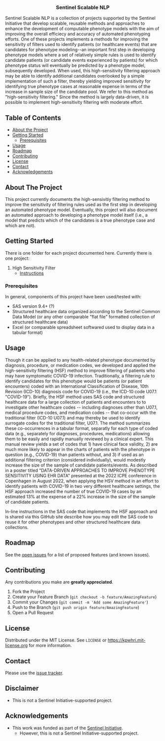 
<div>
  <p>
    <a href="https://github.com/kpwhri/Sentinel-Scalable-NLP">
      <!-- img src="images/logo.png" alt="Logo" -->
    </a>
  </p>

  <h3 align="center">Sentinel Scalable NLP</h3>

  <p>
    Sentinel Scalable NLP is a collection of projects supported by the Sentinel Initiative that develop scalable, reusable methods and approaches to enhance the development of computable phenotype models with the aim of improving the overall efficiecy and accuracy of automated phenotyping efforts. One of these projects implements a methods for improving the sensitivity of filters used to identify patients (or healthcare events) that are candidates for phenotype modeling--an important first step in developing phenotype models where a set of relatively simple rules is used to identify candidate patients (or candidate events experienced by patients) for which phenotype status will eventually be predicted by a phenotype model, subsequently developed. When used, this high-sensitivity filtering approach may be able to identify additional candidates overlooked by a simple implementation of such a filter, thereby yielding improved sensitivity for identifying true phenotype cases at reasonable expense in terms of the increase in sample size of the candidate pool. We refer to this method as "high-sensitivity filtering."  Since the method is largely data-driven, it is possible to implement high-sensitivity filtering with  moderate effort. 
  </p>
</div>


## Table of Contents

* [About the Project](#about-the-project)
* [Getting Started](#getting-started)
  * [Prerequisites](#prerequisites)
* [Usage](#usage)
* [Roadmap](#roadmap)
* [Contributing](#contributing)
* [License](#license)
* [Contact](#contact)
* [Acknowledgements](#acknowledgements)

<!-- ABOUT THE PROJECT -->
## About The Project

This project currently documents the high-sensivitiy filtering method to improve the sensitivity of filtering rules used as the first step in developing an automated phenotype model.  Eventually, this project will also document an automated approach to developing a phenotype model itself (i.e., a model that predicts which of the candidates is a true phenotype case and which are not). 

<!-- GETTING STARTED -->
## Getting Started

There is one folder for each project documented here.  Currently there is one project:

1. High Sensitivity Filter
   * [Instructions](High-Sensitivity-Filter/README.md)

### Prerequisites

In general, components of this project have been used/tested with:
* SAS version 9.4+ (?)
* Structured healthcare data organized according to the Sentinel Common Data Model (or any other comparable "flat file" formatted collection of structured healthcare data)
* Excel (or comparable spreadsheet softwared used to display data in a tabular format)


<!-- USAGE EXAMPLES -->
## Usage

Though it can be applied to any health-related phenotype documented by diagnosis, procedure, or medication codes, we developed and applied the high-sensitivity filtering (HSF) method to improve filtering of patients who may have symptomatic COVID-19 infection. Traditionally, a filtering rule to identify candidates for this phenotype would be patients (or patient encounters) coded with an International Classification of Disease, 10th Revision (ICD-10) diagnosis code for COVID-19 (i.e., the ICD-10 code U07.1 "COVID-19"). Briefly, the HSF method uses SAS code and structured healthcare data for a large collection of patients and encounters to to investigate other healthcare codes -- including diagnoses other than U07.1, medical procedure codes, and medication codes -- that co-occur with the traditional filter (ICD-10 U07.1) and may thereby be used to identify surrogate codes for the traditional filter, U07.1. The method summarizes these co-occurrences in a tabular format, separatly for each type of coded data (e.g., separately for diagnoses, procedures, medications) allowing them to be easily and rapidly manually reviewed by a clinical expert.  This manual review yields a set of codes that 1) have clinical face validity, 2) are much more likely to appear in the charts of patients with the phenotype in question (e.g., COVID-19) than patients without, and 3) if used as an additional filtering criterion (considered individually), would modestly increase the size of the sample of candidate patients/events. As described in a poster titled "DATA-DRIVEN APPROACHES TO IMPROVE PHENOTYPE SENSITIVITY USING EHR DATA" presented at the 2022 ICPE conference in Copenhagen in August 2022, when applying the HSV method in an effort to identify patients with  COVID-19 in two very different healthcare settings, the HSF approach increased the number of true COVID-19 cases by an estimated 13% at the expense of a 22% increase in the size of the sample of candidate patients.

In-line instructions in the SAS code that implements the HSF approach and is shared via this GitHub site describe how you may edit the SAS code to reuse it for other phenotypes and other structured healthcare data collections.


<!-- ROADMAP -->
## Roadmap

See the [open issues](https://github.com/kpwhri/Sentinel-Scalable-NLP/issues) for a list of proposed features (and known issues).



<!-- CONTRIBUTING -->
## Contributing

Any contributions you make are **greatly appreciated**.

1. Fork the Project
2. Create your Feature Branch (`git checkout -b feature/AmazingFeature`)
3. Commit your Changes (`git commit -m 'Add some AmazingFeature'`)
4. Push to the Branch (`git push origin feature/AmazingFeature`)
5. Open a Pull Request


<!-- LICENSE -->
## License

Distributed under the MIT License. See `LICENSE` or https://kpwhri.mit-license.org for more information.



<!-- CONTACT -->
## Contact

Please use the [issue tracker](https://github.com/kpwhri/Sentinel-Scalable-NLP/issues). 

## Disclaimer

* This is not a Sentinel Initiative-supported project.

<!-- ACKNOWLEDGEMENTS -->
## Acknowledgements

* This work was funded as part of the [Sentinel Initiative](https://www.fda.gov/safety/fdas-sentinel-initiative).
  * However, this is not a Sentinel Initiative-supported project.
